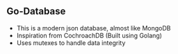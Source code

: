 ## Go-Database
- This is a modern json database, almost like MongoDB
- Inspiration from CochroachDB (Built using Golang)
- Uses mutexes to handle data integrity